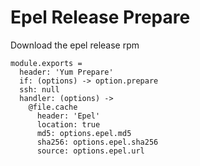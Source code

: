 
# Epel Release Prepare

Download the epel release rpm

    module.exports =
      header: 'Yum Prepare'
      if: (options) -> option.prepare
      ssh: null
      handler: (options) ->
        @file.cache
          header: 'Epel'
          location: true
          md5: options.epel.md5
          sha256: options.epel.sha256
          source: options.epel.url
